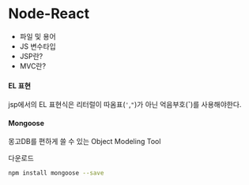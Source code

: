 # Node-React
- 파일 및 용어
- JS 변수타입
- JSP란?
- MVC란?

#### EL 표현
jsp에서의 EL 표현식은 리터럴이 따옴표(`'`,`"`)가 아닌 억음부호(**`**)를 사용해야한다.

#### Mongoose
몽고DB를 편하게 쓸 수 있는 Object Modeling Tool

다운로드
```sh
npm install mongoose --save
```